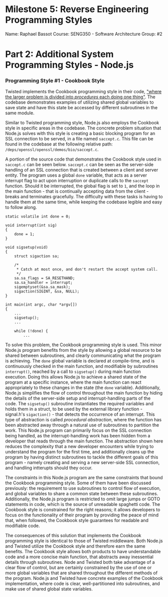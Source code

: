 # Milestone 5: Reverse Engineering Programming Styles

Name: Raphael Bassot
Course: SENG350 - Software Architecture
Group: #2

# Part 2: Additional System Programming Styles - Node.js
### Programming Style #1 - Cookbook Style

Twisted implements the Cookbook programming style in their code, ["where the larger problem is divided into *procedures* each doing one thing"](https://learning-oreilly-com.ezproxy.library.uvic.ca/library/view/exercises-in-programming/9781482227376/K22536_C004.xhtml#c04_sec001). The codebase demonstrates examples of utilizing shared global variables to save state and have this state be accessed by different subroutines in the same module.

Similar to Twisted programming style, Node.js also employs the Cookbook style in specific areas in the codebase. The concrete problem situation that Node.js solves with this style is creating a basic blocking program for an SSL connection to be served, in a file named `saccept.c`. This file can be found in the codebase at the following relative path: `/deps/openssl/openssl/demos/bio/saccept.c`.

A portion of the source code that demonstrates the Cookbook style used in `saccept.c` can be seen below. `saccept.c` can be seen as the server-side handling of an SSL connection that is created between a client and server entity. The program uses a global `done` variable, that acts as a server interrupt flag to act upon interruption or duplicate calls to the `saccept` function. Should it be interrupted, the global flag is set to `1`, and the loop in the main function - that is continually accepting data from the client - breaks and terminates gracefully. The difficulty with these tasks is having to handle them at the same time, while keeping the codebase legible and easy to follow along.

```
static volatile int done = 0;

void interrupt(int sig)
{
    done = 1;
}

void sigsetup(void)
{
    struct sigaction sa;

    /*
     * Catch at most once, and don't restart the accept system call.
     */
    sa.sa_flags = SA_RESETHAND;
    sa.sa_handler = interrupt;
    sigemptyset(&sa.sa_mask);
    sigaction(SIGINT, &sa, NULL);
}

int main(int argc, char *argv[])
{
    ...
    sigsetup();
    ...

    while (!done) {
        ...
```


To solve this problem, the Cookbook programming style is used. This minor Node.js program benefits from the style by allowing a global resource to be shared between subroutines, and clearly communicating what the program is achieving. The `done` global variable is declared at compile-time, and is continuously checked in the main function, and modifiable by subroutines `interrupt()`, reached by a call to `sigsetup()` during main function execution. Doing this allows Node.js to achieve a shared state of the program at a specific instance, where the main function can react appropriately to these changes in the state (the `done` variable). Additionally, Node.js simplifies the flow of control throughout the main function by hiding the details of the server-side setup and interrupt-handling parts of the code. The `sigsetup()` subroutine instantiates the required variables and holds them in a struct, to be used by the external library function - signal.h's `sigaction()` -  that detects the occurrence of an interrupt. This type of abstraction is called *procedural abstraction*, where the function has been abstracted away through a natural use of subroutines to partition the work. This Node.js program can primarily focus on the SSL connection being handled, as the interrupt-handling work has been hidden from a developer that reads through the main function. The abstraction shown here reduces the complexity that a new developer encounters while trying to understand the program for the first time, and additionally cleans up the program by having distinct subroutines to tackle the different goals of this program - namely creating and serving a new server-side SSL connection, and handling intterupts should they occur.

The constraints in this Node.js program are the same constraints that bound the Cookbook programming style. Some of them have been discussed previously: the requirement to use subroutines to control flow of execution, and global variables to share a common state between these subroutines. Additionally, the Node.js program is restricted to omit large jumps or GOTO statements in code, which is the source of unreadable spaghetti code. The Cookbook style is constrained for the right reasons; it allows developers to focus on the functionality of their program by providing the peace of mind that, when followed, the Cookbook style guarantees for readable and modifiable code.

The consequences of this solution that implements the Cookbook programming style is identical to those of Twisted middleware. Both Node.js and Twisted utilize the Cookbook style and therefore earn the same benefits. The Cookbook style allows both products to have understandable code and a more concise main function, that abstracts away inessential details through subroutines. Node and Twisted both take advantage of a clear flow of control, but are certainly constrained by the use of one or more global variables that are shared throughout the different methods of the program. Node.js and Twisted have concrete examples of the Cookbook implementation, where code is clear, well-partitioned into subroutines, and make use of shared global state variables.